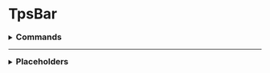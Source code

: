 # TpsBar

<details>
    <summary><h3 style="display: inline;">Commands</h3></summary>

| Command   | Required Permission |
|-----------|:--------------------|
| `/tpsbar` | tpsbar.command      |

</details>

<hr>

<details>
    <summary><h3 style="display: inline;">Placeholders</h3></summary>

| Placeholder                |
|:---------------------------|
| `%tpsbar_tps%`             |
| `%tpsbar_mspt%`            |
| `%tpsbar_players_total%`   |
| `%tpsbar_players_real%`    |
| `%tpsbar_players_alts%`    |
| `%tpsbar_players_afk%`     |
| `%tpsbar_players_bedrock%` |
| `%tpsbar_ping%`            |

</details>
